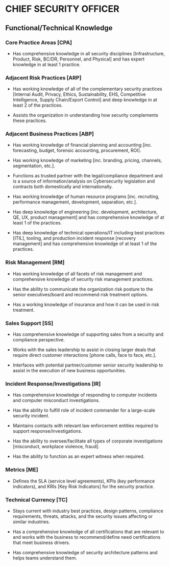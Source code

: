 # CHIEF SECURITY OFFICER

## Functional/Technical Knowledge

<!--- Add comments here for this area --->

### Core Practice Areas [CPA]

* Has comprehensive knowledge in all security disciplines [Infrastructure, Product, Risk, BC/DR, Personnel, and Physical] and has expert knowledge in at least 1 practice.

### Adjacent Risk Practices [ARP]

<!--- Add comments here for this area --->

* Has working knowledge of all of the complementary security practices [Internal Audit, Privacy, Ethics, Sustainability, EHS, Competitive Intelligence, Supply Chain/Export Control] and deep knowledge in at least 2 of the practices.

* Assists the organization in understanding how security complements these practices.

### Adjacent Business Practices [ABP]

<!--- Add comments here for this area --->

* Has working knowledge of financial planning and accounting [inc. forecasting, budget, forensic accounting, procurement, ROI].

* Has working knowledge of marketing [inc. branding, pricing, channels, segmentation, etc.].

* Functions as trusted partner with the legal/compliance department and is a source of information/analysis on Cybersecurity legislation and contracts both domestically and internationally.

* Has working knowledge of human resource programs [inc. recruiting, performance management, development, separation, etc.].

* Has deep knowledge of engineering [inc. development, architecture, QE, UX, product management] and has comprehensive knowledge of at least 1 of the practices.

* Has deep knowledge of technical operations/IT including best practices [ITIL], tooling, and production incident response [recovery management] and has comprehensive knowledge of at least 1 of the practices.

### Risk Management [RM]

<!--- Add comments here for this area --->

* Has working knowledge of all facets of risk management and comprehensive knowledge of security risk management practices.

* Has the ability to communicate the organization risk posture to the senior executives/board and recommend risk treatment options.

* Has a working knowledge of insurance and how it can be used in risk treatment.

### Sales Support [SS]

<!--- Add comments here for this area --->

* Has comprehensive knowledge of supporting sales from a security and compliance perspective.

* Works with the sales leadership to assist in closing larger deals that require direct customer interactions [phone calls, face to face, etc.].

* Interfaces with potential partner/customer senior security leadership to assist in the execution of new business opportunities.

### Incident Response/Investigations [IR] 

<!--- Add comments here for this area --->

* Has comprehensive knowledge of responding to computer incidents and computer misconduct investigations.

* Has the ability to fulfill role of incident commander for a large-scale security incident.

* Maintains contacts with relevant law enforcement entities required to support response/investigations.

* Has the ability to oversee/facilitate all types of corporate investigations [misconduct, workplace violence, fraud].

* Has the ability to function as an expert witness when required.

### Metrics [ME]

<!--- Add comments here for this area --->

* Defines the SLA (service level agreements), KPIs (key performance indicators), and KRIs [Key Risk Indicators] for the security practice.

### Technical Currency [TC]

<!--- Add comments here for this area --->

* Stays current with industry best practices, design patterns, compliance requirements, threats, attacks, and the security issues affecting <COMPANY> or similar industries.

* Has a comprehensive knowledge of all certifications that are relevant to <COMPANY> and works with the business to recommend/define need certifications that meet business drivers.

* Has comprehensive knowledge of security architecture patterns and helps teams understand them.
